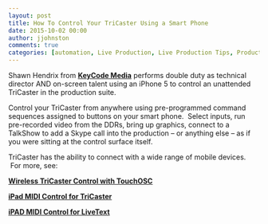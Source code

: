 ```yaml
---
layout: post
title: How To Control Your TriCaster Using a Smart Phone
date: 2015-10-02 00:00
author: jjohnston
comments: true
categories: [automation, Live Production, Live Production Tips, Production, Skype, Sports Production Tips, TalkShow, TalkShow Tips, TriCaster, TriCaster Tips, Video Production Tips]
---
```

Shawn Hendrix from <strong><a href="http://keycodemedia.com/" target="_blank">KeyCode Media</a></strong> performs double duty as technical director AND on-screen talent using an iPhone 5 to control an unattended TriCaster in the production suite.

Control your TriCaster from anywhere using pre-programmed command sequences assigned to buttons on your smart phone.  Select inputs, run pre-recorded video from the DDRs, bring up graphics, connect to a TalkShow to add a Skype call into the production – or anything else – as if you were sitting at the control surface itself.

TriCaster has the ability to connect with a wide range of mobile devices.  For more, see:

<strong><a href="http://tips.newtek.com/wireless-tricaster-control-with-touchosc/" target="_blank">Wireless TriCaster Control with TouchOSC</a>
</strong>

<strong><a href="http://tips.newtek.com/ipad-midi-control-for-tricaster/" target="_blank">iPad MIDI Control for TriCaster</a></strong>

<strong><a href="http://tips.newtek.com/ipad-midi-control-for-livetext/" target="_blank">iPAD MIDI Control for LiveText</a></strong>
